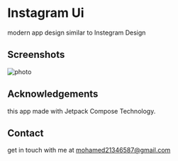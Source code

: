 # Instagram Ui
modern app design similar to Instegram Design


## Screenshots

![photo](https://github.com/tokhy1/Instagram_UI/assets/140895791/cb598c67-bea2-4cdd-9f93-0e52615cfd70)


## Acknowledgements
this app made with Jetpack Compose Technology.

## Contact 
get in touch with me at mohamed21346587@gmail.com
